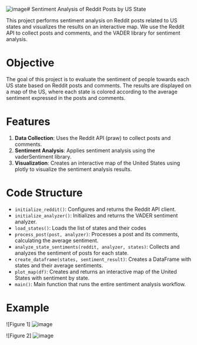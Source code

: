 ![image](https://github.com/user-attachments/assets/96d181a4-06c8-4604-b9fb-977d1424568a)# Sentiment Analysis of Reddit Posts by US State

This project performs sentiment analysis on Reddit posts related to US states and visualizes the results on an interactive map. We use the Reddit API to collect posts and comments, and the VADER library for sentiment analysis.

# Objective

The goal of this project is to evaluate the sentiment of people towards each US state based on Reddit posts and comments. The results are displayed on a map of the US, where each state is colored according to the average sentiment expressed in the posts and comments.

# Features

1. **Data Collection**: Uses the Reddit API (praw) to collect posts and comments.
2. **Sentiment Analysis**: Applies sentiment analysis using the vaderSentiment library.
3. **Visualization**: Creates an interactive map of the United States using plotly to visualize the sentiment analysis results.

# Code Structure

- `initialize_reddit()`: Configures and returns the Reddit API client.
- `initialize_analyzer()`: Initializes and returns the VADER sentiment analyzer.
- `load_states()`: Loads the list of states and their codes
- `process_post(post, analyzer)`: Processes a post and its comments, calculating the average sentiment.
- `analyze_state_sentiments(reddit, analyzer, states)`: Collects and analyzes the sentiment of posts for each state.
- `create_dataframe(states, sentiment_result)`: Creates a DataFrame with states and their average sentiments.
- `plot_map(df)`: Creates and returns an interactive map of the United States with sentiment by state.
- `main()`: Main function that runs the entire sentiment analysis workflow.

# Example 
![Figure 1] ![image](https://github.com/user-attachments/assets/a608217b-48da-454f-95df-7f011dc17e19)

![Figure 2] ![image](https://github.com/user-attachments/assets/d83fab3a-a88e-4d1c-886e-63788fffb6d9)

